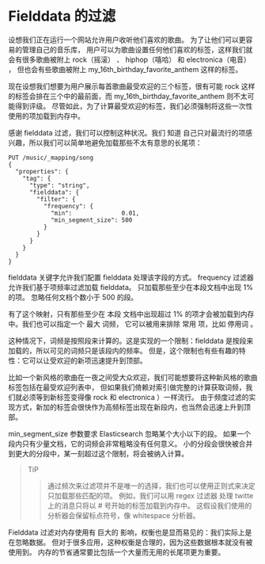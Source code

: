 # Fielddata 的过滤   
设想我们正在运行一个网站允许用户收听他们喜欢的歌曲。 为了让他们可以更容易的管理自己的音乐库，
用户可以为歌曲设置任何他们喜欢的标签，这样我们就会有很多歌曲被附上 rock（摇滚） 、 hiphop（嘻哈） 和 electronica（电音） ，
但也会有些歌曲被附上 my_16th_birthday_favorite_anthem 这样的标签。

现在设想我们想要为用户展示每首歌曲最受欢迎的三个标签，很有可能 rock 这样的标签会排在三个中的最前面，而 my_16th_birthday_favorite_anthem 则不太可能得到评级。 尽管如此，为了计算最受欢迎的标签，我们必须强制将这些一次性使用的项加载到内存中。

感谢 fielddata 过滤，我们可以控制这种状况。我们 知道 自己只对最流行的项感兴趣，所以我们可以简单地避免加载那些不太有意思的长尾项：  

```
PUT /music/_mapping/song
{
  "properties": {
    "tag": {
      "type": "string",
      "fielddata": { 
        "filter": {
          "frequency": { 
            "min":              0.01, 
            "min_segment_size": 500  
          }
        }
      }
    }
  }
}
```   
	
fielddata 关键字允许我们配置 fielddata 处理该字段的方式。
frequency 过滤器允许我们基于项频率过滤加载 fielddata。
只加载那些至少在本段文档中出现 1% 的项。
忽略任何文档个数小于 500 的段。   

有了这个映射，只有那些至少在 本段 文档中出现超过 1% 的项才会被加载到内存中。我们也可以指定一个 最大 词频，
它可以被用来排除 常用 项，比如 停用词 。

这种情况下，词频是按照段来计算的。这是实现的一个限制：fielddata 是按段来加载的，所以可见的词频只是该段内的频率。
但是，这个限制也有些有趣的特性：它可以让受欢迎的新项迅速提升到顶部。

比如一个新风格的歌曲在一夜之间受大众欢迎，我们可能想要将这种新风格的歌曲标签包括在最受欢迎列表中，
但如果我们倚赖对索引做完整的计算获取词频，我们就必须等到新标签变得像 rock 和 electronica ）一样流行。 
由于频度过滤的实现方式，新加的标签会很快作为高频标签出现在新段内，也当然会迅速上升到顶部。

min_segment_size 参数要求 Elasticsearch 忽略某个大小以下的段。 如果一个段内只有少量文档，它的词频会非常粗略没有任何意义。 
小的分段会很快被合并到更大的分段中，某一刻超过这个限制，将会被纳入计算。

> TiP 
>> 通过频次来过滤项并不是唯一的选择，我们也可以使用正则式来决定只加载那些匹配的项。
>> 例如，我们可以用 regex 过滤器 处理 twitte 上的消息只将以 # 号开始的标签加载到内存中。 
>> 这假设我们使用的分析器会保留标点符号，像 whitespace 分析器。    

Fielddata 过滤对内存使用有 巨大的 影响，权衡也是显而易见的：我们实际上是在忽略数据。
但对于很多应用，这种权衡是合理的，因为这些数据根本就没有被使用到。
内存的节省通常要比包括一个大量而无用的长尾项更为重要。
